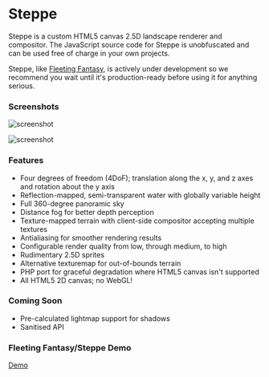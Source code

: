 Steppe
======

Steppe is a custom HTML5 canvas 2.5D landscape renderer and compositor. The
JavaScript source code for Steppe is unobfuscated and can be used free of
charge in your own projects.

Steppe, like [Fleeting Fantasy](http://fleetingfantasy.com/), is actively under
development so we recommend you wait until it's production-ready before using
it for anything serious.

### Screenshots ###

![screenshot](http://fleetingfantasy.com/images/screenshots/005.jpg)

![screenshot](http://fleetingfantasy.com/images/screenshots/001.jpg)

### Features ###

* Four degrees of freedom (4DoF); translation along the x, y, and z axes and rotation about the y axis
* Reflection-mapped, semi-transparent water with globally variable height
* Full 360-degree panoramic sky
* Distance fog for better depth perception
* Texture-mapped terrain with client-side compositor accepting multiple textures
* Antialiasing for smoother rendering results
* Configurable render quality from low, through medium, to high
* Rudimentary 2.5D sprites
* Alternative texturemap for out-of-bounds terrain
* PHP port for graceful degradation where HTML5 canvas isn't supported
* All HTML5 2D canvas; no WebGL!

### Coming Soon ###

* Pre-calculated lightmap support for shadows
* Sanitised API

### Fleeting Fantasy/Steppe Demo ###

[Demo](http://fleetingfantasy.com/demo)
